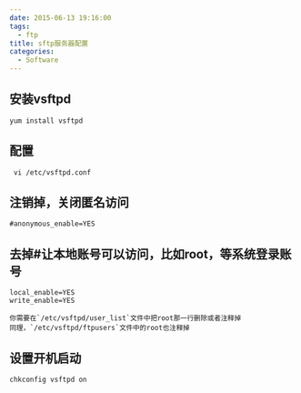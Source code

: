 ```yaml
---
date: 2015-06-13 19:16:00
tags:
  - ftp
title: sftp服务器配置
categories:
  - Software
---
```


## 安装vsftpd

    yum install vsftpd

## 配置

     vi /etc/vsftpd.conf

## 注销掉，关闭匿名访问

    #anonymous_enable=YES

## 去掉#让本地账号可以访问，比如root，等系统登录账号

    local_enable=YES 
    write_enable=YES

	你需要在`/etc/vsftpd/user_list`文件中把root那一行删除或者注释掉
	同理，`/etc/vsftpd/ftpusers`文件中的root也注释掉

## 设置开机启动

    chkconfig vsftpd on